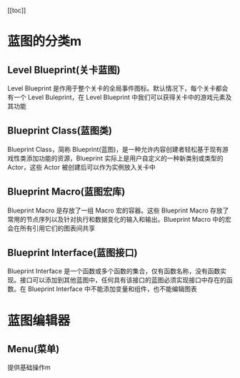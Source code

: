 [[toc]]

# 蓝图的分类m
## Level Blueprint(关卡蓝图)
Level Blueprint 是作用于整个关卡的全局事件图标。默认情况下，每个关卡都会有一个 Level Buleprint，在 Level Blueprint 中我们可以获得关卡中的游戏元素及其功能
## Blueprint Class(蓝图类)
Blueprint Class，简称 Blueprint(蓝图)，是一种允许内容创建者轻松基于现有游戏性类添加功能的资源，Blueprint 实际上是用户自定义的一种新类别或类型的 Actor，这些 Actor 被创建后可以作为实例放入关卡中
## Blueprint Macro(蓝图宏库)
Blueprint Macro 是存放了一组 Macro 宏的容器。这些 Blueprint Macro 存放了常用的节点序列以及针对执行和数据变化的输入和输出。Blueprint Macro 中的宏会在所有引用它们的图表间共享
## Blueprint Interface(蓝图接口)
Blueprint Interface 是一个函数或多个函数的集合，仅有函数名称，没有函数实现。接口可以添加到其他蓝图中，任何具有该接口的蓝图必须实现接口中存在的函数。在 Blueprint Interface 中不能添加变量和组件，也不能编辑图表

# 蓝图编辑器
## Menu(菜单)
提供基础操作m